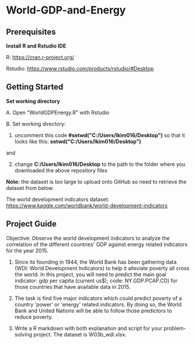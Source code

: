 # World-GDP-and-Energy

## Prerequisites
**Install R and Rstudio IDE**

R: https://cran.r-project.org/

Rstudio: https://www.rstudio.com/products/rstudio/#Desktop

## Getting Started
**Set working directory**

A. Open "WorldGDPEnergy.R" with Rstudio

B. Set working directory:

1. uncomment this code **#setwd("C:/Users/lkim016/Desktop")** so that it looks like this: **setwd("C:/Users/lkim016/Desktop")**

and

2. change **C:/Users/lkim016/Desktop** to the path to the folder where you downloaded the above repository files

**Note:** the dataset is too large to upload onto GitHub so need to retrieve the dataset from below.

The world development indicators dataset: https://www.kaggle.com/worldbank/world-development-indicators

## Project Guide
Objective: Observe the world development indicators to analyze the correlation of the different countries' GDP against energy related indicators for the year 2015.

1. Since its founding in 1944, the World Bank has been gathering data (WDI: World Development Indicators) to help it alleviate poverty all cross the world. In this project, you will need to predict the main goal indicator: gdp per capita (current us$); code: NY.GDP.PCAP.CD) for those countries that have available data in 2015.  

2. The task is find five major indicators which could predict poverty of a country 'power' or 'energy' related indicators. By doing so, the World Bank and United Nations will be able to follow those predictors to reduce poverty.

3. Write a R markdown with both explanation and script for your problem-solving project. The dataset is W03b_wdi.xlsx.
